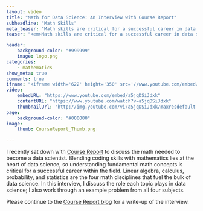 ```yaml
---
layout: video
title: "Math for Data Science: An Interview with Course Report"
subheadline: "Math Skills"
meta_teaser: "Math skills are critical for a successful career in data science. Find out why in this interview with Course Report."
teaser: "<em>Math skills are critical for a successful career in data science. Find out why in this interview with Course Report.</em>"

header:
    background-color: "#999999"
    image: logo.png
categories:
    - mathematics
show_meta: true
comments: true
iframe: "<iframe width='622' height='350' src='//www.youtube.com/embed/a5jqDSiJdxk' frameborder='0' allowfullscreen></iframe>"
video:
    embedURL: "https://www.youtube.com/embed/a5jqDSiJdxk"
    contentURL: "https://www.youtube.com/watch?v=a5jqDSiJdxk"
    thumbnailUrl: "http://img.youtube.com/vi/a5jqDSiJdxk/maxresdefault.jpg"
page:
    background-color: "#000000"
image:
    thumb: CourseReport_Thumb.png

---
```

<!--more-->


I recently sat down with [Course Report][1] to discuss the math needed to become a data scientist.  Blending coding skills with mathematics lies at the heart of data science, so understanding fundamental math concepts is critical for a successful career within the field.  Linear algebra, calculus, probability, and statistics are the four math disciplines that fuel the bulk of data science.  In this interview, I discuss the role each topic plays in data science; I also work through an example problem from all four subjects.


Please continue to the [Course Report blog][2] for a write-up of the interview.


[1]: https://www.coursereport.com/
[2]: https://www.coursereport.com/blog/math-for-data-science-with-metis



<!--
image:
    thumb: CourseReport_Thumb.png
    homepage: CourseReport_Feb2020.png
    title: CourseReport_Feb2020.png
    caption: "Photo by CP. Image constructed by Course Report."
    caption_url: "https://www.coursereport.com/"
-->